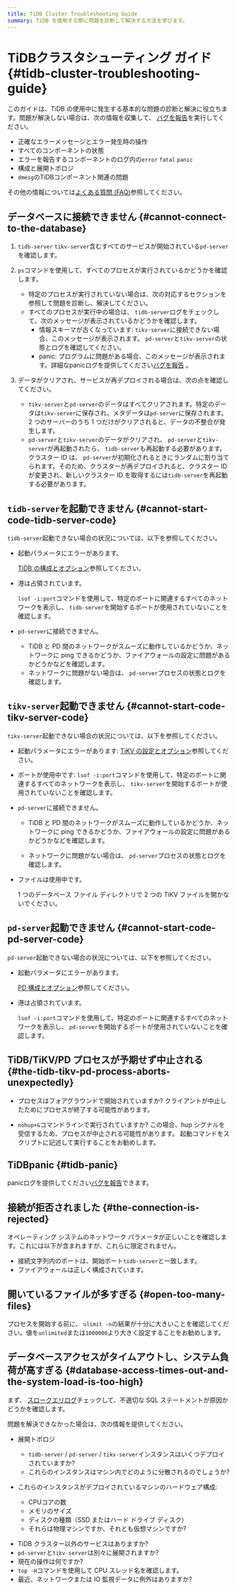 ```yaml
---
title: TiDB Cluster Troubleshooting Guide
summary: TiDB を使用する際に問題を診断して解決する方法を学びます。
---
```


# TiDBクラスタシューティング ガイド {#tidb-cluster-troubleshooting-guide}

このガイドは、TiDB の使用中に発生する基本的な問題の診断と解決に役立ちます。問題が解決しない場合は、次の情報を収集して、 [バグを報告](/support.md)を実行してください。

-   正確なエラーメッセージとエラー発生時の操作
-   すべてのコンポーネントの状態
-   エラーを報告するコンポーネントのログ内の`error` `fatal` `panic`
-   構成と展開トポロジ
-   `dmesg`のTiDBコンポーネント関連の問題

その他の情報については[よくある質問 (FAQ)](/faq/tidb-faq.md)参照してください。

## データベースに接続できません {#cannot-connect-to-the-database}

1.  `tidb-server` `tikv-server`含むすべてのサービスが開始されている`pd-server`を確認します。

2.  `ps`コマンドを使用して、すべてのプロセスが実行されているかどうかを確認します。

    -   特定のプロセスが実行されていない場合は、次の対応するセクションを参照して問題を診断し、解決してください。

    <!---->

    -   すべてのプロセスが実行中の場合は、 `tidb-server`ログをチェックして、次のメッセージが表示されているかどうかを確認します。
        -   情報スキーマが古くなっています: `tikv-server`に接続できない場合、このメッセージが表示されます。 `pd-server`と`tikv-server`の状態とログを確認してください。
        -   panic: プログラムに問題がある場合、このメッセージが表示されます。詳細なpanicログを提供してください[バグを報告](/support.md) 。

3.  データがクリアされ、サービスが再デプロイされる場合は、次の点を確認してください。

    -   `tikv-server`と`pd-server`のデータはすべてクリアされます。特定のデータは`tikv-server`に保存され、メタデータは`pd-server`に保存されます。2 つのサーバーのうち 1 つだけがクリアされると、データの不整合が発生します。
    -   `pd-server`と`tikv-server`のデータがクリアされ、 `pd-server`と`tikv-server`が再起動されたら、 `tidb-server`も再起動する必要があります。クラスター ID は、 `pd-server`が初期化されるときにランダムに割り当てられます。そのため、クラスターが再デプロイされると、クラスター ID が変更され、新しいクラスター ID を取得するには`tidb-server`を再起動する必要があります。

## <code>tidb-server</code>を起動できません {#cannot-start-code-tidb-server-code}

`tidb-server`起動できない場合の状況については、以下を参照してください。

-   起動パラメータにエラーがあります。

    [TiDB の構成とオプション](/command-line-flags-for-tidb-configuration.md)参照してください。

-   港は占領されています。

    `lsof -i:port`コマンドを使用して、特定のポートに関連するすべてのネットワークを表示し、 `tidb-server`を開始するポートが使用されていないことを確認します。

<!---->

-   `pd-server`に接続できません。

    -   TiDB と PD 間のネットワークがスムーズに動作しているかどうか、ネットワークに ping できるかどうか、ファイアウォールの設定に問題があるかどうかなどを確認します。
    -   ネットワークに問題がない場合は、 `pd-server`プロセスの状態とログを確認します。

## <code>tikv-server</code>起動できません {#cannot-start-code-tikv-server-code}

`tikv-server`起動できない場合の状況については、以下を参照してください。

-   起動パラメータにエラーがあります: [TiKV の設定とオプション](/command-line-flags-for-tikv-configuration.md)参照してください。

-   ポートが使用中です: `lsof -i:port`コマンドを使用して、特定のポートに関連するすべてのネットワークを表示し、 `tikv-server`を開始するポートが使用されていないことを確認します。

<!---->

-   `pd-server`に接続できません。

    -   TiDB と PD 間のネットワークがスムーズに動作しているかどうか、ネットワークに ping できるかどうか、ファイアウォールの設定に問題があるかどうかなどを確認します。

    -   ネットワークに問題がない場合は、 `pd-server`プロセスの状態とログを確認します。

<!---->

-   ファイルは使用中です。

    1 つのデータベース ファイル ディレクトリで 2 つの TiKV ファイルを開かないでください。

## <code>pd-server</code>起動できません {#cannot-start-code-pd-server-code}

`pd-server`起動できない場合の状況については、以下を参照してください。

-   起動パラメータにエラーがあります。

    [PD 構成とオプション](/command-line-flags-for-pd-configuration.md)参照してください。

-   港は占領されています。

    `lsof -i:port`コマンドを使用して、特定のポートに関連するすべてのネットワークを表示し、 `pd-server`を開始するポートが使用されていないことを確認します。

## TiDB/TiKV/PD プロセスが予期せず中止される {#the-tidb-tikv-pd-process-aborts-unexpectedly}

-   プロセスはフォアグラウンドで開始されていますか? クライアントが中止したためにプロセスが終了する可能性があります。

-   `nohup+&`コマンドラインで実行されていますか? この場合、hup シグナルを受信するため、プロセスが中止される可能性があります。 起動コマンドをスクリプトに記述して実行することをお勧めします。

## TiDBpanic {#tidb-panic}

panicログを提供してください[バグを報告](/support.md)できます。

## 接続が拒否されました {#the-connection-is-rejected}

オペレーティング システムのネットワーク パラメータが正しいことを確認します。これには以下が含まれますが、これらに限定されません。

-   接続文字列内のポートは、開始ポート`tidb-server`と一致します。
-   ファイアウォールは正しく構成されています。

## 開いているファイルが多すぎる {#open-too-many-files}

プロセスを開始する前に、 `ulimit -n`の結果が十分に大きいことを確認してください。値を`unlimited`または`1000000`より大きく設定することをお勧めします。

## データベースアクセスがタイムアウトし、システム負荷が高すぎる {#database-access-times-out-and-the-system-load-is-too-high}

まず、 [スロークエリログ](/identify-slow-queries.md)チェックして、不適切な SQL ステートメントが原因かどうかを確認します。

問題を解決できなかった場合は、次の情報を提供してください。

-   展開トポロジ

    -   `tidb-server` / `pd-server` / `tikv-server`インスタンスはいくつデプロイされていますか?
    -   これらのインスタンスはマシン内でどのように分散されるのでしょうか?

-   これらのインスタンスがデプロイされているマシンのハードウェア構成:

    -   CPUコアの数
    -   メモリのサイズ
    -   ディスクの種類（SSD またはハード ドライブ ディスク）
    -   それらは物理マシンですか、それとも仮想マシンですか?

<!---->

-   TiDB クラスター以外のサービスはありますか?
-   `pd-server`と`tikv-server`は別々に展開されますか?
-   現在の操作は何ですか?
-   `top -H`コマンドを使用して CPU スレッド名を確認します。
-   最近、ネットワークまたは IO 監視データに例外はありますか?
